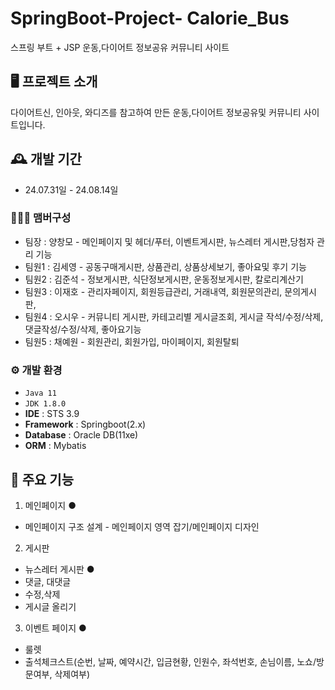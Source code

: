 # SpringBoot-Project- Calorie_Bus
스프링 부트 + JSP 운동,다이어트 정보공유 커뮤니티 사이트


## 🖥️ 프로젝트 소개
다이어트신, 인아웃, 와디즈를 참고하여 만든 운동,다이어트 정보공유및 커뮤니티 사이트입니다.
<br>

## 🕰️ 개발 기간
* 24.07.31일 - 24.08.14일

### 🧑‍🤝‍🧑 맴버구성
 - 팀장  : 양창모 - 메인페이지 및 헤더/푸터, 이벤트게시판, 뉴스레터 게시판,당첨자 관리 기능
 - 팀원1 : 김세영 - 공동구매게시판, 상품관리, 상품상세보기, 좋아요및 후기 기능
 - 팀원2 : 김준석 - 정보게시판, 식단정보게시판, 운동정보게시판, 칼로리계산기
 - 팀원3 : 이재호 - 관리자페이지, 회원등급관리, 거래내역, 회원문의관리, 문의게시판,
 - 팀원4 : 오시우 - 커뮤니티 게시판, 카테고리별 게시글조회, 게시글 작석/수정/삭제, 댓글작성/수정/삭제, 좋아요기능
 - 팀원5 : 채예원 - 회원관리, 회원가입, 마이페이지, 회원탈퇴
 

### ⚙️ 개발 환경
- `Java 11`
- `JDK 1.8.0`
- **IDE** : STS 3.9
- **Framework** : Springboot(2.x)
- **Database** : Oracle DB(11xe)
- **ORM** : Mybatis

## 📌 주요 기능
1. 메인페이지 ●
- 메인페이지 구조 설계 - 메인페이지 영역 잡기/메인페이지 디자인 

2. 게시판
- 뉴스레터 게시판 ●
- 댓글, 대댓글
- 수정,삭제
- 게시글 올리기

3. 이벤트 페이지 ●
- 룰렛
- 출석체크스트(순번, 날짜, 예약시간, 입금현황, 인원수, 좌석번호, 손님이름, 노쇼/방문여부, 삭제여부)
